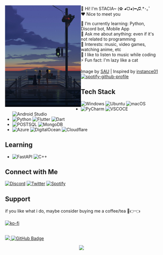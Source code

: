 <p float="left">
<img src='new_pic.jpeg' width='250' align="left">
<p float="left">

  👋 Hi! I'm STACIA~ (✿ ◕ᗜ◕)━♫.*･｡ﾟ \
  ❤ Nice to meet you

  🌱 I’m currently learning: Python, Discord bot, Mobile App \
  💬 Ask me about anything: even if it's not related to programming \
  💜 Interests: music, video games, watching anime, etc \
  🎵 I like to listen to music while coding \
  ⚡ Fun fact: I'm lazy like a cat

  <!-- Image by [darumakarei](https://twitter.com/darumakarei/status/1498288587028135937) | -->
  
  Image by [SAU](https://twitter.com/bysau_/status/1390297979114950661) |
  Inspired by [instance01](https://github.com/instance01/instance01) \
  [![spotify-github-profile](https://spotify-github-profile.vercel.app/api/view?uid=yioz5owf1lq36k6pn82ie126p&cover_image=true&theme=novatorem&bar_color=53b14f&bar_color_cover=false)](https://spotify-github-profile.vercel.app/api/view?uid=yioz5owf1lq36k6pn82ie126p&redirect=false)

<!-- spotify badge: https://github.com/kittinan/spotify-github-profile -->

<!-- https://github.com/Ileriayo/markdown-badges -->

## Tech Stack

* ![Windows](https://img.shields.io/badge/Windows-0078D6?style=for-the-badge&logo=windows&logoColor=white)
  ![Ubuntu](https://img.shields.io/badge/Ubuntu-E95420?style=for-the-badge&logo=ubuntu&logoColor=white)
  ![macOS](https://img.shields.io/badge/mac%20os-000000?style=for-the-badge&logo=macos&logoColor=F0F0F0)
  <!-- ![Debian](https://img.shields.io/badge/Debian-D70A53?style=for-the-badge&logo=debian&logoColor=white) -->
* ![PyCharm](https://img.shields.io/badge/pycharm-143?style=for-the-badge&logo=pycharm&logoColor=black&color=black&labelColor=green)
  ![VSCOCE](https://img.shields.io/badge/VSCode-0078D4?style=for-the-badge&logo=visual%20studio%20code&logoColor=white)
  ![Android Studio](https://img.shields.io/badge/Android%20Studio-3DDC84.svg?style=for-the-badge&logo=android-studio&logoColor=white)
* ![Python](https://img.shields.io/badge/Python-14354c?style=for-the-badge&logo=python&logoColor=ffffff)
  ![Flutter](https://img.shields.io/badge/Flutter-%2302569B.svg?style=for-the-badge&logo=Flutter&logoColor=white)
  ![Dart](https://img.shields.io/badge/dart-%230175C2.svg?style=for-the-badge&logo=dart&logoColor=white)
  <!-- ![HTML5](https://img.shields.io/badge/html5-%23E34F26.svg?style=for-the-badge&logo=html5&logoColor=white) -->
  <!-- ![CSS3](https://img.shields.io/badge/css3-%231572B6.svg?style=for-the-badge&logo=css3&logoColor=white) -->
  <!-- ![Bootstrap](https://img.shields.io/badge/bootstrap-%23563D7C.svg?style=for-the-badge&logo=bootstrap&logoColor=white) -->
* ![POSTSQL](https://img.shields.io/badge/PostgreSQL-316192?style=for-the-badge&logo=postgresql&logoColor=white)
  ![MongoDB](https://img.shields.io/badge/MongoDB-4EA94B?style=for-the-badge&logo=mongodb&logoColor=white)
* ![Azure](https://img.shields.io/badge/azure-%230072C6.svg?style=for-the-badge&logo=microsoftazure&logoColor=white)
  ![DigitalOcean](https://img.shields.io/badge/DigitalOcean-%230167ff.svg?style=for-the-badge&logo=digitalOcean&logoColor=white)
  ![Cloudflare](https://img.shields.io/badge/Cloudflare-F38020?style=for-the-badge&logo=Cloudflare&logoColor=white)
  <!--
  ![Heroku](https://img.shields.io/badge/Heroku-430098?style=for-the-badge&logo=heroku&logoColor=white)
  ![Replit](https://img.shields.io/badge/replit-667881?style=for-the-badge&logo=replit&logoColor=white) -->

## Learning

* ![FastAPI](https://img.shields.io/badge/FastAPI-005571?style=for-the-badge&logo=fastapi)
  ![C++](https://img.shields.io/badge/c++-%2300599C.svg?style=for-the-badge&logo=c%2B%2B&logoColor=white)
  <!-- ![NumPy](https://img.shields.io/badge/numpy-%23013243.svg?style=for-the-badge&logo=numpy&logoColor=white) -->
  <!-- ![Swift](https://img.shields.io/badge/swift-F54A2A?style=for-the-badge&logo=swift&logoColor=white) -->
  <!-- ![Dependabot](https://img.shields.io/badge/dependabot-025E8C?style=for-the-badge&logo=dependabot&logoColor=white) -->
  <!-- ![Firebase](https://img.shields.io/badge/firebase-%23039BE5.svg?style=for-the-badge&logo=firebase) -->

## Connect with Me

  [![Discord](https://img.shields.io/badge/Discord-5865F2?style=for-the-badge&logo=discord&logoColor=white)](https://discord.com/users/240059262297047041)
  [![Twitter](https://img.shields.io/badge/Twitter-1DA1F2?style=for-the-badge&logo=twitter&logoColor=white)](https://twitter.com/stacia__x)
  [![Spotify](https://img.shields.io/badge/Spotify-1ED760?&style=for-the-badge&logo=spotify&logoColor=white)](https://open.spotify.com/user/yioz5owf1lq36k6pn82ie126p)

## Support

  <!-- ko-fi badge -->
  if you like what i do, maybe consider buying me a coffee/tea 🥺👉👈<br><br>
  [![ko-fi](https://ko-fi.com/img/githubbutton_sm.svg)](https://ko-fi.com/staciax)
  <br><br>

  <!-- profile views badge -->
  <a href="https://github.com/staciax">
    <img src="https://komarev.com/ghpvc/?username=staciax">
</a>
  <!-- follower badge -->
<a href="https://github.com/staciax?tab=followers"><img src="https://img.shields.io/github/followers/staciax?label=Followers&style=social" alt="GitHub Badge"></a>
  </p>
  
  <!-- Footer -->
  <p  align="center">
<img src="https://raw.githubusercontent.com/bornmay/bornmay/Update/svg/Bottom.svg">
</p>
